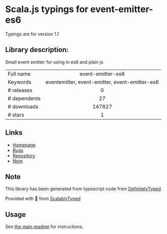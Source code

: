 
# Scala.js typings for event-emitter-es6

Typings are for version 1.1

## Library description:
Small event emitter for using in es6 and plain js

|                    |                 |
| ------------------ | :-------------: |
| Full name          | event-emitter-es6 |
| Keywords           | eventemitter, event-emitter, event-emitter-es6 |
| # releases         | 0 |
| # dependents       | 27 |
| # downloads        | 147827 |
| # stars            | 1 |

## Links
- [Homepage](https://github.com/insane-jo/event-emitter#readme)
- [Bugs](https://github.com/insane-jo/event-emitter/issues)
- [Repository](https://github.com/insane-jo/event-emitter)
- [Npm](https://www.npmjs.com/package/event-emitter-es6)
    


## Note
This library has been generated from typescript code from [DefinitelyTyped](https://definitelytyped.org).

Provided with :purple_heart: from [ScalablyTyped](https://github.com/oyvindberg/ScalablyTyped)

## Usage
See [the main readme](../../readme.md) for instructions.


